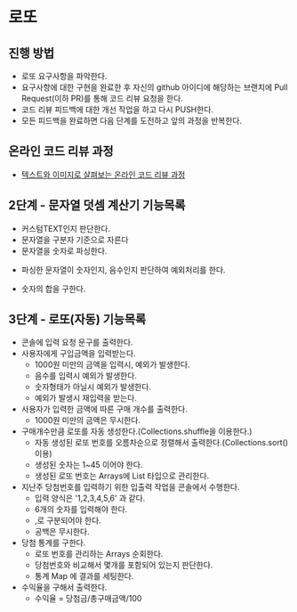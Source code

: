 # 로또
## 진행 방법
* 로또 요구사항을 파악한다.
* 요구사항에 대한 구현을 완료한 후 자신의 github 아이디에 해당하는 브랜치에 Pull Request(이하 PR)를 통해 코드 리뷰 요청을 한다.
* 코드 리뷰 피드백에 대한 개선 작업을 하고 다시 PUSH한다.
* 모든 피드백을 완료하면 다음 단계를 도전하고 앞의 과정을 반복한다.

## 온라인 코드 리뷰 과정
* [텍스트와 이미지로 살펴보는 온라인 코드 리뷰 과정](https://github.com/next-step/nextstep-docs/tree/master/codereview)


## 2단계 - 문자열 덧셈 계산기 기능목록
* 커스텀TEXT인지 판단한다.
* 문자열을 구분자 기준으로 자른다
* 문자열을 숫자로 파싱한다.
 - 파싱한 문자열이 숫자인지, 음수인지 판단하여 예외처리를 한다.
* 숫자의 합을 구한다.

## 3단계 - 로또(자동) 기능목록
* 콘솔에 입력 요청 문구를 출력한다.
* 사용자에게 구입금액을 입력받는다.
    * 1000원 미만의 금액을 입력시, 예외가 발생한다.
    * 음수를 입력시 예외가 발생한다.
    * 숫자형태가 아닐시 예외가 발생한다.
    * 예외가 발생시 재입력을 받는다. 
* 사용자가 입력한 금액에 따른 구매 개수를 출력한다.
    * 1000원 미만의 금액은 무시한다.
* 구매개수만큼 로또를 자동 생성한다.(Collections.shuffle을 이용한다.)
    * 자동 생성된 로또 번호를 오름차순으로 정렬해서 출력한다.(Collections.sort() 이용)
    * 생성된 숫자는 1~45 이어야 한다.
    * 생성된 로또 번호는 Arrays에 List 타입으로 관리한다.
* 지난주 당첨번호를 입력하기 위한 입출력 작업을 콘솔에서 수행한다.
  * 입력 양식은 '1,2,3,4,5,6' 과 같다.
  * 6개의 숫자를 입력해야 한다.
  * ,로 구분되어야 한다.
  * 공백은 무시한다.
* 당첨 통계를 구한다.
  * 로또 번호를 관리하는 Arrays 순회한다.
  * 당첨번호와 비교해서 몇개를 포함되어 있는지 판단한다.
  * 통계 Map 에 결과를 세팅한다.
* 수익율을 구해서 출력한다.
  * 수익율 = 당첨금/총구매금액/100 